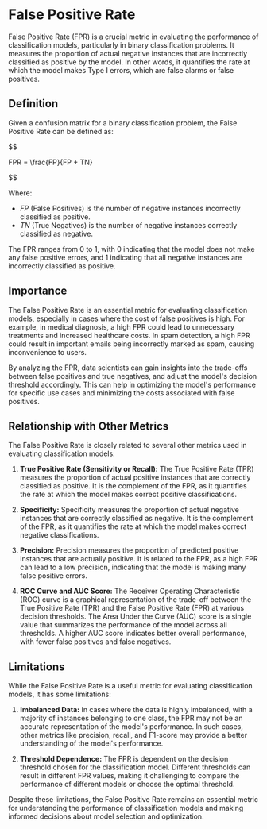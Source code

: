 # False Positive Rate

False Positive Rate (FPR) is a crucial metric in evaluating the performance of classification models, particularly in binary classification problems. It measures the proportion of actual negative instances that are incorrectly classified as positive by the model. In other words, it quantifies the rate at which the model makes Type I errors, which are false alarms or false positives.

## Definition

Given a confusion matrix for a binary classification problem, the False Positive Rate can be defined as:


$$

FPR = \frac{FP}{FP + TN}

$$


Where:
- $FP$ (False Positives) is the number of negative instances incorrectly classified as positive.
- $TN$ (True Negatives) is the number of negative instances correctly classified as negative.

The FPR ranges from 0 to 1, with 0 indicating that the model does not make any false positive errors, and 1 indicating that all negative instances are incorrectly classified as positive.

## Importance

The False Positive Rate is an essential metric for evaluating classification models, especially in cases where the cost of false positives is high. For example, in medical diagnosis, a high FPR could lead to unnecessary treatments and increased healthcare costs. In spam detection, a high FPR could result in important emails being incorrectly marked as spam, causing inconvenience to users.

By analyzing the FPR, data scientists can gain insights into the trade-offs between false positives and true negatives, and adjust the model's decision threshold accordingly. This can help in optimizing the model's performance for specific use cases and minimizing the costs associated with false positives.

## Relationship with Other Metrics

The False Positive Rate is closely related to several other metrics used in evaluating classification models:

1. **True Positive Rate (Sensitivity or Recall):** The True Positive Rate (TPR) measures the proportion of actual positive instances that are correctly classified as positive. It is the complement of the FPR, as it quantifies the rate at which the model makes correct positive classifications.

2. **Specificity:** Specificity measures the proportion of actual negative instances that are correctly classified as negative. It is the complement of the FPR, as it quantifies the rate at which the model makes correct negative classifications.

3. **Precision:** Precision measures the proportion of predicted positive instances that are actually positive. It is related to the FPR, as a high FPR can lead to a low precision, indicating that the model is making many false positive errors.

4. **ROC Curve and AUC Score:** The Receiver Operating Characteristic (ROC) curve is a graphical representation of the trade-off between the True Positive Rate (TPR) and the False Positive Rate (FPR) at various decision thresholds. The Area Under the Curve (AUC) score is a single value that summarizes the performance of the model across all thresholds. A higher AUC score indicates better overall performance, with fewer false positives and false negatives.

## Limitations

While the False Positive Rate is a useful metric for evaluating classification models, it has some limitations:

1. **Imbalanced Data:** In cases where the data is highly imbalanced, with a majority of instances belonging to one class, the FPR may not be an accurate representation of the model's performance. In such cases, other metrics like precision, recall, and F1-score may provide a better understanding of the model's performance.

2. **Threshold Dependence:** The FPR is dependent on the decision threshold chosen for the classification model. Different thresholds can result in different FPR values, making it challenging to compare the performance of different models or choose the optimal threshold.

Despite these limitations, the False Positive Rate remains an essential metric for understanding the performance of classification models and making informed decisions about model selection and optimization.
